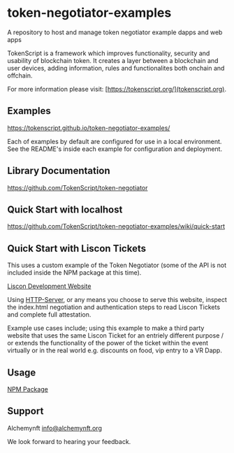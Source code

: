 # token-negotiator-examples
A repository to host and manage token negotiator example dapps and web apps

TokenScript is a framework which improves functionality, security and usability of blockchain token. It creates a layer between a blockchain and user devices, adding information, rules and functionalites both onchain and offchain. 

For more information please visit: [https://tokenscript.org/](tokenscript.org).

## Examples

https://tokenscript.github.io/token-negotiator-examples/

Each of examples by default are configured for use in a local environment.
See the README's inside each example for configuration and deployment.

## Library Documentation

https://github.com/TokenScript/token-negotiator

## Quick Start with localhost

https://github.com/TokenScript/token-negotiator-examples/wiki/quick-start

## Quick Start with Liscon Tickets

This uses a custom example of the Token Negotiator (some of the API is not included inside the NPM package at this time).

[Liscon Development Website](https://github.com/TokenScript/token-negotiator-examples/tree/main/liscon-website)

Using [HTTP-Server](https://www.npmjs.com/package/http-server), or any means you choose to serve this website, inspect the index.html
negotiation and authentication steps to read Liscon Tickets and complete full attestation.

Example use cases include; using this example to make a third party website that uses the same Liscon Ticket for an entriely different purpose / or extends the functionality of the power of the ticket within the event virtually or in the real world e.g. discounts on food, vip entry to a VR Dapp. 

## Usage

[NPM Package](https://www.npmjs.com/package/@alphawallet/token-negotiator)

## Support

Alchemynft <info@alchemynft.org>

We look forward to hearing your feedback.
